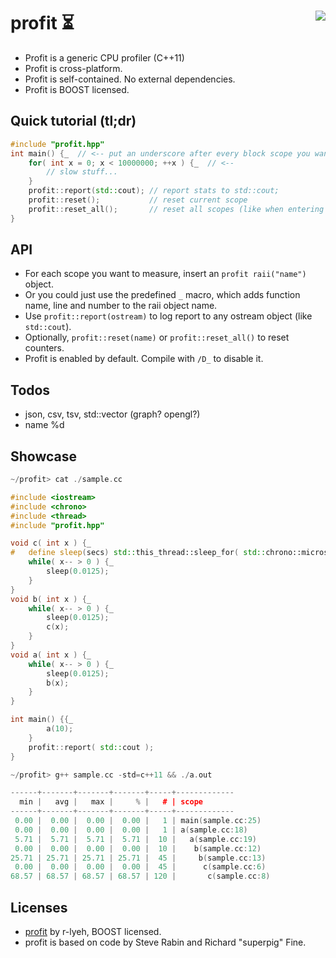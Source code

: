 # profit :hourglass_flowing_sand: <a href="https://travis-ci.org/r-lyeh/profit"><img src="https://api.travis-ci.org/r-lyeh/profit.svg?branch=master" align="right" /></a>

- Profit is a generic CPU profiler (C++11)
- Profit is cross-platform.
- Profit is self-contained. No external dependencies.
- Profit is BOOST licensed.

## Quick tutorial (tl;dr)
```c++
#include "profit.hpp"
int main() {_  // <-- put an underscore after every block scope you want to measure
    for( int x = 0; x < 10000000; ++x ) {_  // <--
        // slow stuff...
    }
    profit::report(std::cout); // report stats to std::cout;
    profit::reset();           // reset current scope
    profit::reset_all();       // reset all scopes (like when entering a new frame)
}
```

## API
- For each scope you want to measure, insert an `profit raii("name")` object.
- Or you could just use the predefined `_` macro, which adds function name, line and number to the raii object name.
- Use `profit::report(ostream)` to log report to any ostream object (like `std::cout`).
- Optionally, `profit::reset(name)` or `profit::reset_all()` to reset counters.
- Profit is enabled by default. Compile with `/D_` to disable it.

## Todos
- json, csv, tsv, std::vector<float> (graph? opengl?)
- name %d

## Showcase
```c++
~/profit> cat ./sample.cc

#include <iostream>
#include <chrono>
#include <thread>
#include "profit.hpp"

void c( int x ) {_
#   define sleep(secs) std::this_thread::sleep_for( std::chrono::microseconds( int(secs * 1000000) ) )
    while( x-- > 0 ) {_
        sleep(0.0125);
    }
}
void b( int x ) {_
    while( x-- > 0 ) {_
        sleep(0.0125);
        c(x);
    }
}
void a( int x ) {_
    while( x-- > 0 ) {_
        sleep(0.0125);
        b(x);
    }
}

int main() {{_
        a(10);
    }
    profit::report( std::cout );
}

~/profit> g++ sample.cc -std=c++11 && ./a.out

------+-------+-------+-------+-----+-------------
  min |   avg |   max |     % |   # | scope
------+-------+-------+-------+-----+-------------
 0.00 |  0.00 |  0.00 |  0.00 |   1 | main(sample.cc:25)
 0.00 |  0.00 |  0.00 |  0.00 |   1 | a(sample.cc:18)
 5.71 |  5.71 |  5.71 |  5.71 |  10 |   a(sample.cc:19)
 0.00 |  0.00 |  0.00 |  0.00 |  10 |    b(sample.cc:12)
25.71 | 25.71 | 25.71 | 25.71 |  45 |     b(sample.cc:13)
 0.00 |  0.00 |  0.00 |  0.00 |  45 |      c(sample.cc:6)
68.57 | 68.57 | 68.57 | 68.57 | 120 |       c(sample.cc:8)
```

## Licenses
- [profit](https://github.com/r-lyeh/profit) by r-lyeh, BOOST licensed.
- profit is based on code by Steve Rabin and Richard "superpig" Fine.
